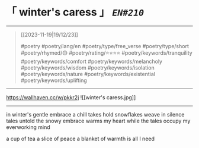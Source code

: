# &#12300; winter's caress &#12301; *`EN#210`*

---

> [[2023-11-19|19/12/23]]
> 
> #poetry 
> #poetry/lang/en 
> #poetry/type/free_verse #poetry/type/short 
> #poetry/rhymed/🟡 
> #poetry/rating/⭐⭐⭐⭐ 
> #poetry/keywords/tranquility #poetry/keywords/comfort #poetry/keywords/melancholy #poetry/keywords/wisdom #poetry/keywords/isolation #poetry/keywords/nature #poetry/keywords/existential #poetry/keywords/uplifting 

---

https://wallhaven.cc/w/pkkr2j
![[winter's caress.jpg]]

---

in winter's gentle embrace a chill takes hold
snowflakes weave in silence tales untold
the snowy embrace warms my heart
while the tales occupy my everworking mind

a cup of tea
a slice of peace
a blanket of warmth
is all I need